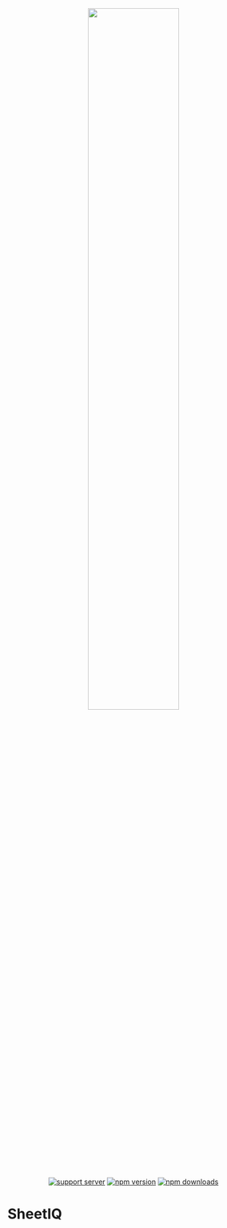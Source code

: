 <div align="center">
    <img src="https://docapi.datafetchpro.com/featured_google_api.png" width="60%" />
    <br />
    <a href="https://ctrl.lol/discord"><img src="https://img.shields.io/discord/1055188344188973066?color=5865F2&logo=discord&logoColor=white" alt="support server" /></a>
    <a href="https://www.npmjs.com/package/sheetiq"><img src="https://img.shields.io/npm/v/sheetiq?maxAge=3600" alt="npm version" /></a>
    <a href="https://www.npmjs.com/package/sheetiq"><img src="https://img.shields.io/npm/dt/sheetiq?maxAge=3600" alt="npm downloads" /></a>
</div>

# SheetIQ


